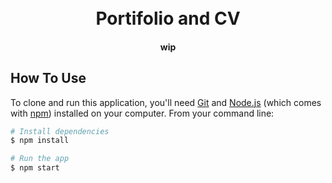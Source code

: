 
<h1 align="center">
  <br>
  Portifolio and CV
  <br>
</h1>

<h4 align="center">wip</h4>

[//]: # (<img src="">)

[//]: # (<img src="">)

## How To Use

To clone and run this application, you'll need [Git](https://git-scm.com) and [Node.js](https://nodejs.org/en/download/) (which comes with [npm](http://npmjs.com)) installed on your computer. From your command line:

```bash
# Install dependencies
$ npm install

# Run the app
$ npm start
```

